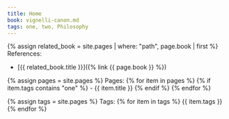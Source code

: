 ```yaml
---
title: Home
book: vignelli-canon.md
tags: one, two, Philosophy
---
```

{% assign related_book = site.pages | where: "path", page.book | first %}
References:
- [{{ related_book.title }}]({% link {{ page.book }} %})

{% assign pages = site.pages %}
Pages:
{% for item in pages %}
    {% if item.tags contains "one" %}
    - {{ item.title }}
    {% endif %}
{% endfor %}

{% assign tags = site.pages %}
Tags: 
{% for item in tags %}
    {{ item.tags }}
{% endfor %}